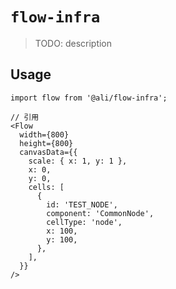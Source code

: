 # `flow-infra`

> TODO: description

## Usage

```
import flow from '@ali/flow-infra';

// 引用
<Flow
  width={800}
  height={800}
  canvasData={{
    scale: { x: 1, y: 1 },
    x: 0,
    y: 0,
    cells: [
      {
        id: 'TEST_NODE',
        component: 'CommonNode',
        cellType: 'node',
        x: 100,
        y: 100,
      },
    ],
  }}
/>
```
